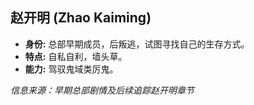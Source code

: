 ## 赵开明 (Zhao Kaiming)

*   **身份:** 总部早期成员，后叛逃，试图寻找自己的生存方式。
*   **特点:** 自私自利，墙头草。
*   **能力:** 驾驭鬼域类厉鬼。

*信息来源：早期总部剧情及后续追踪赵开明章节* 